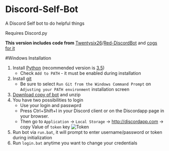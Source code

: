 # Discord-Self-Bot
A Discord Self bot to do helpful things

Requires Discord.py

**This version includes code from** [Twentysix26](https://github.com/Twentysix26)/[Red-DiscordBot](https://github.com/Twentysix26/Red-DiscordBot) and [cogs for it](https://twentysix26.github.io/Red-Docs/red_cog_approved_repos/)

#Windows Installation
1. Install [Python](https://www.python.org/downloads/) (recommended version is [3.5](https://www.python.org/downloads/))
	* Check `Add to PATH` - it must be enabled during installation
2. Install [git](https://git-scm.com/download/win)
	* Be sure to select `Run Git from the Windows Command Prompt` on `Adjusting your PATH environment` installation screen
3. [Download copy of bot](https://github.com/fixator10/Discord-Self-Bot/archive/master.zip) and unzip
4. You have two possibilities to login
    - Use your login and passwprd
    - Press Ctrl+Shift+I in your Discord client or on the Discordapp page in your browser.
	* Then go to `Application` → `Local Storage` → http://discordapp.com → copy Value of `token` key
	![Token](http://i.imgur.com/wxuIS8d.png)
5. Run bot via `run.bat`, it will prompt to enter username/password or token during initialization
6. Run `login.bat` anytime you want to change your credentials